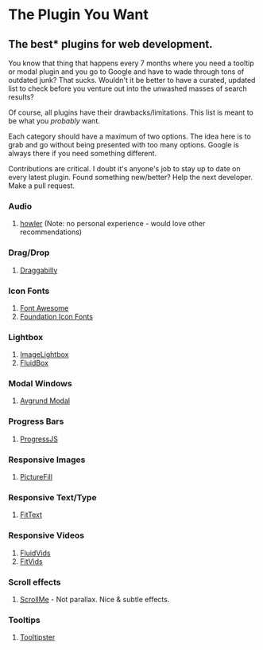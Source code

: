 # The Plugin You Want
## The best* plugins for web development.

You know that thing that happens every 7 months where you need a tooltip or
modal plugin and you go to Google and have to wade through tons of outdated
junk? That sucks. Wouldn't it be better to have a curated, updated list to
check before you venture out into the unwashed masses of search results?

Of course, all plugins have their drawbacks/limitations. This list is
meant to be what you *probably* want.

Each category should have a maximum of two options. The idea here is to
grab and go without being presented with too many options. Google is always
there if you need something different.

Contributions are critical. I doubt it's anyone's job to stay up to date on
every latest plugin. Found something new/better? Help the next developer.
Make a pull request.

### Audio

1. [howler](http://goldfirestudios.com/blog/104/howler.js-Modern-Web-Audio-Javascript-Library) (Note: no personal experience - would love other recommendations)

### Drag/Drop

1. [Draggabilly](http://draggabilly.desandro.com/)

### Icon Fonts

1. [Font Awesome](http://fortawesome.github.io/Font-Awesome)
2. [Foundation Icon Fonts](http://zurb.com/playground/foundation-icon-fonts-3) 

### Lightbox

1. [ImageLightbox](http://osvaldas.info/image-lightbox-responsive-touch-friendly)
2. [FluidBox](http://codepen.io/terrymun/full/JKHwp)

### Modal Windows

1. [Avgrund Modal](http://labs.voronianski.com/jquery.avgrund.js/)

### Progress Bars

1. [ProgressJS](http://usablica.github.io/progress.js/)

### Responsive Images

1. [PictureFill](https://github.com/scottjehl/picturefill)

### Responsive Text/Type

1. [FitText](http://fittextjs.com/)

### Responsive Videos

1. [FluidVids](http://toddmotto.com/fluid-and-responsive-youtube-and-vimeo-videos-with-fluidvids-js/)
2. [FitVids](http://fitvidsjs.com/)

### Scroll effects

1. [ScrollMe](http://scrollme.nckprsn.com/) - Not parallax. Nice & subtle effects.

### Tooltips

1. [Tooltipster](http://iamceege.github.io/tooltipster/)
